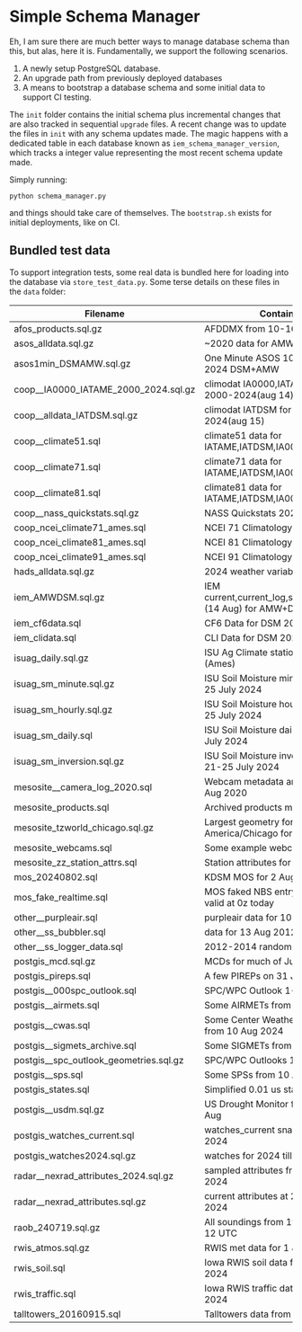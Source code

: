 # Simple Schema Manager

Eh, I am sure there are much better ways to manage database schema than this,
but alas, here it is.  Fundamentally, we support the following scenarios.

1. A newly setup PostgreSQL database.
2. An upgrade path from previously deployed databases
3. A means to bootstrap a database schema and some initial data to support
CI testing.

The `init` folder contains the initial schema plus incremental changes that
are also tracked in sequential `upgrade` files.  A recent change was to update
the files in `init` with any schema updates made.  The magic happens with a
dedicated table in each database known as `iem_schema_manager_version`,
which tracks a integer value representing the most recent schema update made.

Simply running:

    python schema_manager.py

and things should take care of themselves.  The `bootstrap.sh` exists for
initial deployments, like on CI.

## Bundled test data

To support integration tests, some real data is bundled here for loading into
the database via `store_test_data.py`.  Some terse details on these files in
the `data` folder:

Filename | Contains
--- | ---
afos_products.sql.gz | AFDDMX from 10-16 Jul 2024
asos_alldata.sql.gz | ~2020 data for AMW and DSM
asos1min_DSMAMW.sql.gz | One Minute ASOS 10-12 July 2024 DSM+AMW
coop__IA0000_IATAME_2000_2024.sql.gz | climodat IA0000,IATAME for 2000-2024(aug 14)
coop__alldata_IATDSM.sql.gz | climodat IATDSM for 2000-2024(aug 15)
coop__climate51.sql | climate51 data for IATAME,IATDSM,IA0000
coop__climate71.sql | climate71 data for IATAME,IATDSM,IA0000
coop__climate81.sql | climate81 data for IATAME,IATDSM,IA0000
coop__nass_quickstats.sql.gz | NASS Quickstats 2021-2024
coop_ncei_climate71_ames.sql | NCEI 71 Climatology for Ames
coop_ncei_climate81_ames.sql | NCEI 81 Climatology for Ames
coop_ncei_climate91_ames.sql | NCEI 91 Climatology for Ames
hads_alldata.sql.gz | 2024 weather variables for EOKI4
iem_AMWDSM.sql.gz | IEM current,current_log,summary_2024 (14 Aug) for AMW+DSM
iem_cf6data.sql | CF6 Data for DSM 2024 till 26 Jul
iem_clidata.sql | CLI Data for DSM 2024 till 26 Jul
isuag_daily.sql.gz | ISU Ag Climate station A130209 (Ames)
isuag_sm_minute.sql.gz | ISU Soil Moisture minute data 21-25 July 2024
isuag_sm_hourly.sql.gz | ISU Soil Moisture hourly data 21-25 July 2024
isuag_sm_daily.sql | ISU Soil Moisture daily data 21-25 July 2024
isuag_sm_inversion.sql.gz | ISU Soil Moisture inversion data 21-25 July 2024
mesosite__camera_log_2020.sql | Webcam metadata around 17z 10 Aug 2020
mesosite_products.sql | Archived products metadata
mesosite_tzworld_chicago.sql.gz | Largest geometry for America/Chicago for tz_world
mesosite_webcams.sql | Some example webcam entries
mesosite_zz_station_attrs.sql | Station attributes for
mos_20240802.sql | KDSM MOS for 2 Aug 2024 0z
mos_fake_realtime.sql | MOS faked NBS entry for KDSM valid at 0z today
other__purpleair.sql | purpleair data for 10 Aug 2024
other__ss_bubbler.sql | data for 13 Aug 2012
other__ss_logger_data.sql | 2012-2014 random data
postgis_mcd.sql.gz | MCDs for much of July 2024
postgis_pireps.sql | A few PIREPs on 31 July 2024
postgis__000spc_outlook.sql | SPC/WPC Outlook 1-8 Aug 2024
postgis__airmets.sql | Some AIRMETs from 10 Aug 2024
postgis__cwas.sql | Some Center Weather Advisories from 10 Aug 2024
postgis__sigmets_archive.sql | Some SIGMETs from 10 Aug 2024
postgis__spc_outlook_geometries.sql.gz | SPC/WPC Outlooks 1-8 Aug 2024
postgis__sps.sql | Some SPSs from 10 Aug 2024
postgis_states.sql | Simplified 0.01 us states
postgis__usdm.sql.gz | US Drought Monitor for 2024 till 8 Aug
postgis_watches_current.sql | watches_current snapshot 5 Aug 2024
postgis_watches2024.sql.gz | watches for 2024 till 5 Aug 2024
radar__nexrad_attributes_2024.sql.gz | sampled attributes from 10 Aug 2024
radar__nexrad_attributes.sql.gz | current attributes at 22z 10 Aug 2024
raob_240719.sql.gz | All soundings from 19 July 2024 12 UTC
rwis_atmos.sql.gz | RWIS met data for 1 July 2024
rwis_soil.sql | Iowa RWIS soil data for 1 July 2024
rwis_traffic.sql | Iowa RWIS traffic data for 1 July 2024
talltowers_20160915.sql | Talltowers data from 15 Sep 2016
